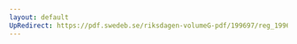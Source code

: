 ```yaml
---
layout: default
UpRedirect: https://pdf.swedeb.se/riksdagen-volumeG-pdf/199697/reg_199697/reg_199697_0334.pdf
---
```

